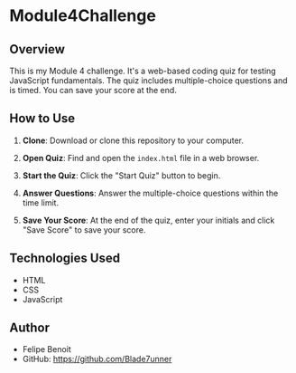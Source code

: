 # Module4Challenge

## Overview

This is my Module 4 challenge. It's a web-based coding quiz for testing JavaScript fundamentals. The quiz includes multiple-choice questions and is timed. You can save your score at the end.

## How to Use

1. **Clone**: Download or clone this repository to your computer.

2. **Open Quiz**: Find and open the `index.html` file in a web browser.

3. **Start the Quiz**: Click the "Start Quiz" button to begin.

4. **Answer Questions**: Answer the multiple-choice questions within the time limit.

5. **Save Your Score**: At the end of the quiz, enter your initials and click "Save Score" to save your score.

## Technologies Used

- HTML
- CSS
- JavaScript

## Author

- Felipe Benoit
- GitHub: https://github.com/Blade7unner


